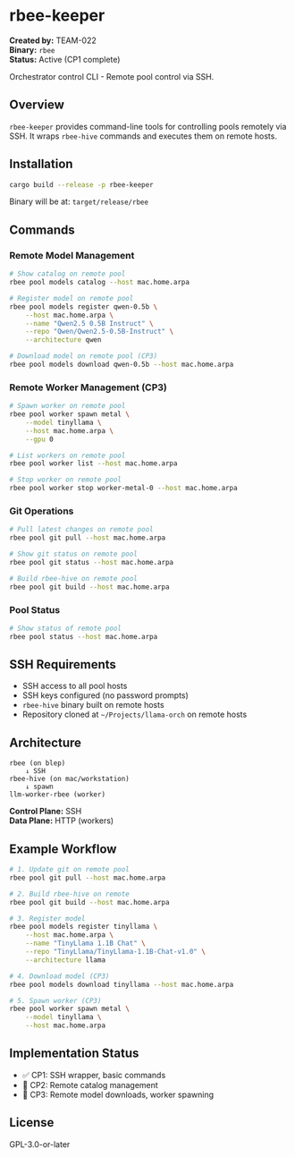 # rbee-keeper

**Created by:** TEAM-022  
**Binary:** `rbee`  
**Status:** Active (CP1 complete)

Orchestrator control CLI - Remote pool control via SSH.

## Overview

`rbee-keeper` provides command-line tools for controlling pools remotely via SSH. It wraps `rbee-hive` commands and executes them on remote hosts.

## Installation

```bash
cargo build --release -p rbee-keeper
```

Binary will be at: `target/release/rbee`

## Commands

### Remote Model Management

```bash
# Show catalog on remote pool
rbee pool models catalog --host mac.home.arpa

# Register model on remote pool
rbee pool models register qwen-0.5b \
    --host mac.home.arpa \
    --name "Qwen2.5 0.5B Instruct" \
    --repo "Qwen/Qwen2.5-0.5B-Instruct" \
    --architecture qwen

# Download model on remote pool (CP3)
rbee pool models download qwen-0.5b --host mac.home.arpa
```

### Remote Worker Management (CP3)

```bash
# Spawn worker on remote pool
rbee pool worker spawn metal \
    --model tinyllama \
    --host mac.home.arpa \
    --gpu 0

# List workers on remote pool
rbee pool worker list --host mac.home.arpa

# Stop worker on remote pool
rbee pool worker stop worker-metal-0 --host mac.home.arpa
```

### Git Operations

```bash
# Pull latest changes on remote pool
rbee pool git pull --host mac.home.arpa

# Show git status on remote pool
rbee pool git status --host mac.home.arpa

# Build rbee-hive on remote pool
rbee pool git build --host mac.home.arpa
```

### Pool Status

```bash
# Show status of remote pool
rbee pool status --host mac.home.arpa
```

## SSH Requirements

- SSH access to all pool hosts
- SSH keys configured (no password prompts)
- `rbee-hive` binary built on remote hosts
- Repository cloned at `~/Projects/llama-orch` on remote hosts

## Architecture

```
rbee (on blep)
    ↓ SSH
rbee-hive (on mac/workstation)
    ↓ spawn
llm-worker-rbee (worker)
```

**Control Plane:** SSH  
**Data Plane:** HTTP (workers)

## Example Workflow

```bash
# 1. Update git on remote pool
rbee pool git pull --host mac.home.arpa

# 2. Build rbee-hive on remote
rbee pool git build --host mac.home.arpa

# 3. Register model
rbee pool models register tinyllama \
    --host mac.home.arpa \
    --name "TinyLlama 1.1B Chat" \
    --repo "TinyLlama/TinyLlama-1.1B-Chat-v1.0" \
    --architecture llama

# 4. Download model (CP3)
rbee pool models download tinyllama --host mac.home.arpa

# 5. Spawn worker (CP3)
rbee pool worker spawn metal \
    --model tinyllama \
    --host mac.home.arpa
```

## Implementation Status

- ✅ CP1: SSH wrapper, basic commands
- 🚧 CP2: Remote catalog management
- 🚧 CP3: Remote model downloads, worker spawning

## License

GPL-3.0-or-later
